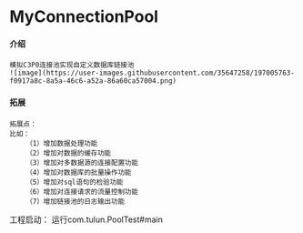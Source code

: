 # MyConnectionPool

#### 介绍
    模拟C3P0连接池实现自定义数据库链接池
    ![image](https://user-images.githubusercontent.com/35647258/197005763-f0917a8c-8a5a-46c6-a52a-86a60ca57004.png)


#### 拓展
    拓展点：
    比如：
        （1）增加数据处理功能
        （2）增加对数据的缓存功能
        （3）增加对多数据源的连接配置功能
        （4）增加对数据库的批量操作功能
        （5）增加对sql语句的检验功能
        （6）增加对连接请求的流量控制功能
        （7）增加链接池的日志输出功能

工程启动：
运行com.tulun.PoolTest#main



